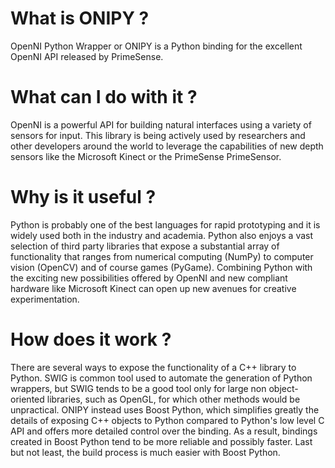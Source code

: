 # What is ONIPY ? #

OpenNI Python Wrapper or ONIPY is a Python binding for the excellent OpenNI API released by PrimeSense.

# What can I do with it ? #
OpenNI is a powerful API for building natural interfaces using a variety of sensors for input. This library is being actively used by researchers and other developers around the world to leverage the capabilities of new depth sensors like the Microsoft Kinect or the PrimeSense PrimeSensor.

# Why is it useful ? #

Python is probably one of the best languages for rapid prototyping and it is widely used both in the industry and academia. Python also enjoys a vast selection of third party libraries that expose a substantial array of functionality that ranges from numerical computing (NumPy) to computer vision (OpenCV) and of course games (PyGame). Combining Python with the exciting new possibilities offered by OpenNI and new compliant hardware like Microsoft Kinect can open up new avenues for creative experimentation.

# How does it work ? #
There are several ways to expose the functionality of a C++ library to Python. SWIG is common tool used to automate the generation of Python wrappers, but SWIG tends to be a good tool only for large non object-oriented libraries, such as OpenGL, for which other methods would be unpractical. ONIPY instead uses Boost Python, which simplifies greatly the details of exposing C++ objects to Python compared to Python's low level C API and offers more detailed control over the binding. As a result, bindings created in Boost Python tend to be more reliable and possibly faster. Last but not least, the build process is much easier with Boost Python.
